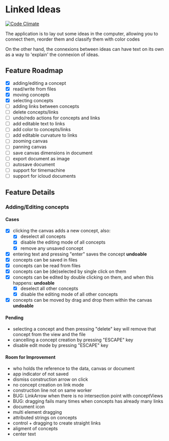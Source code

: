 # Linked Ideas

[![Code Climate](https://codeclimate.com/github/fespinoza/linked-ideas-osx/badges/gpa.svg)](https://codeclimate.com/github/fespinoza/linked-ideas-osx)

The application is to lay out some ideas in the computer, allowing you to
connect them, reorder them and classify them with color codes

On the other hand, the connexions between ideas can have text on its own as a
way to 'explain' the connexion of ideas.

## Feature Roadmap

- [x] adding/editing a concept
- [x] read/write from files
- [x] moving concepts
- [x] selecting concepts
- [ ] adding links between concepts
- [ ] delete concepts/links
- [ ] undo/redo actions for concepts and links
- [ ] add editable text to links
- [ ] add color to concepts/links
- [ ] add editable curvature to links
- [ ] zooming canvas
- [ ] panning canvas
- [ ] save canvas dimensions in document
- [ ] export document as image
- [ ] autosave document
- [ ] support for timemachine
- [ ] support for icloud documents

## Feature Details

### Adding/Editing concepts

#### Cases

- [x] clicking the canvas adds a new concept, also:
  - [x] deselect all concepts
  - [x] disable the editing mode of all concepts
  - [x] remove any unsaved concept
- [x] entering text and pressing "enter" saves the concept **undoable**
- [x] concepts can be saved in files
- [x] concepts can be read from files
- [x] concepts can be (de)selected by single click on them
- [x] concepts can be edited by double clicking on them, and when this happens: **undoable**
  - [x] deselect all other concepts
  - [x] disable the editing mode of all other concepts
- [x] concepts can be moved by drag and drop them within the canvas **undoable**

#### Pending

- selecting a concept and then pressing "delete" key will remove that concept
  from the view and the file
- cancelling a concept creation by pressing "ESCAPE" key
- disable edit mode by pressing "ESCAPE" key

#### Room for Improvement

- who holds the reference to the data, canvas or document
- app indicator of not saved
- dismiss construction arrow on click
- no concept creation on link mode
- construction line not on same worker
- BUG: LinkArrow when there is no intersection point with conceptViews
- BUG: dragging fails many times when concepts has already many links
- document icon
- multi element dragging
- attributed strings on concepts
- control + dragging to create straight links
- aligment of concepts
- center text
